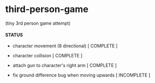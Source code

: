 # third-person-game
(tiny 3rd person game attempt)

#### STATUS
- character movement (8 directional) [ COMPLETE ]

- character collision [ COMPLETE ]

- attach gun to character's right arm [ COMPLETE ]

- fix ground difference bug when moving upwards [ INCOMPLETE ]